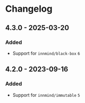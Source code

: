# Changelog

## 4.3.0 - 2025-03-20

### Added

- Support for `innmind/black-box` `6`

## 4.2.0 - 2023-09-16

### Added

- Support for `innmind/immutable` `5`
